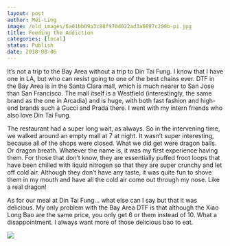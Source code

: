 ```yaml
---
layout: post
author: Mei-Ling
image: /old_images/6a01bb09a3c88f970d022ad3a6697c200b-pi.jpg
title: Feeding the Addiction
categories: [local]
status: Publish
date: 2018-08-06
---
```


It’s not a trip to the Bay Area without a trip to Din Tai Fung. I know that I have one in LA, but who can resist going to one of the best chains ever. DTF in the Bay Area is in the Santa Clara mall, which is much nearer to San Jose than San Francisco. The mall itself is a Westfield (interestingly, the same brand as the one in Arcadia) and is huge, with both fast fashion and high-end brands such a Gucci and Prada there. I went with my intern friends who also love Din Tai Fung.

The restaurant had a super long wait, as always. So in the intervening time, we walked around an empty mall at 7 at night. It wasn’t super interesting, because all of the shops were closed. What we did get were dragon balls. Or dragon breath. Whatever the name is, it was my first experience having them. For those that don’t know, they are essentially puffed froot loops that have been chilled with liquid nitrogen so that they are super crunchy and let off cold air. Although they don’t have any taste, it was quite fun to shove them in my mouth and have all the cold air come out through my nose. Like a real dragon!

As for our meal at Din Tai Fung… what else can I say but that it was delicious. My only problem with the Bay Area DTF is that although the Xiao Long Bao are the same price, you only get 6 or them instead of 10. What a disappointment. I always want more of those delicious bao to eat.


![](/old_images/6a01bb09a3c88f970d022ad386a62d200d-pi.jpg)
